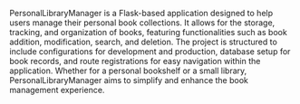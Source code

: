 PersonalLibraryManager is a Flask-based application designed to help users manage their personal book collections. It allows for the storage, tracking, and organization of books, featuring functionalities such as book addition, modification, search, and deletion. The project is structured to include configurations for development and production, database setup for book records, and route registrations for easy navigation within the application. Whether for a personal bookshelf or a small library, PersonalLibraryManager aims to simplify and enhance the book management experience.